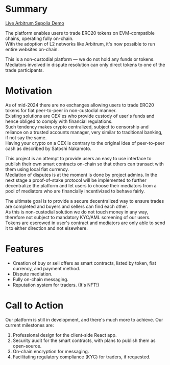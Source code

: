 Summary
=======

[Live Arbitrum Sepolia Demo](https://marketdapp.github.io)

The platform enables users to trade ERC20 tokens on EVM-compatible chains, operating fully on-chain.  
With the adoption of L2 networks like Arbitrum, it's now possible to run entire websites on-chain.

This is a non-custodial platform — we do not hold any funds or tokens.  
Mediators involved in dispute resolution can only direct tokens to one of the trade participants.

Motivation
==========

As of mid-2024 there are no exchanges allowing users to trade ERC20 tokens for fiat peer-to-peer in non-custodial manner.  
Existing solutions are CEX'es who provide custody of user's funds and hence obliged to comply with financial regulations.  
Such tendency makes crypto centralized, subject to censorship and reliance on a trusted accounts manager, very similar to traditional banking, if not say the same.  
Having your crypto on a CEX is contrary to the original idea of peer-to-peer cash as described by Satoshi Nakamoto.

This project is an attempt to provide users an easy to use interface to publish their own smart contracts on-chain so that others can transact with them using local fiat currency.  
Mediation of disputes is at the moment is done by project admins. In the next stage a proof-of-stake protocol will be implemented to further decentralize the platform and let users to choose their mediators from a pool of mediators who are financially incentivized to behave fairly.

The ultimate goal is to provide a secure decentralized way to ensure trades are completed and buyers and sellers can find each other.  
As this is non-custodial solution we do not touch money in any way, therefore not subject to mandatory KYC/AML screening of our users.  
Tokens are escrowed in user's contract and mediators are only able to send it to either direction and not elsewhere.

Features
========

- Creation of buy or sell offers as smart contracts, listed by token, fiat currency, and payment method.
- Dispute mediation.
- Fully on-chain messaging.
- Reputation system for traders. (It's NFT!)

Call to Action
==============

Our platform is still in development, and there's much more to achieve. Our current milestones are:

1. Professional design for the client-side React app.
2. Security audit for the smart contracts, with plans to publish them as open-source.
3. On-chain encryption for messaging.
4. Facilitating regulatory compliance (KYC) for traders, if requested.
